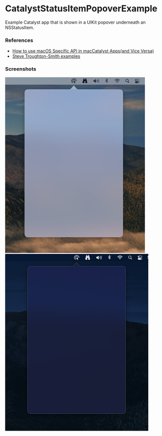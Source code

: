 # CatalystStatusItemPopoverExample
Example Catalyst app that is shown in a UIKit popover underneath an NSStatusItem.

### References
- [How to use macOS Specific API in macCatalyst Apps(and Vice Versa)](https://medium.com/geekculture/use-of-macos-specific-api-in-maccatalyst-apps-and-vice-versa-e7082a007b7c)
- [Steve Troughton-Smith examples](https://twitter.com/stroughtonsmith/status/1458855273372782596?s=20)

### Screenshots
![Light Screenshot](images/light_screenshot.png)
![Dark Screenshot](images/dark_screenshot.png)